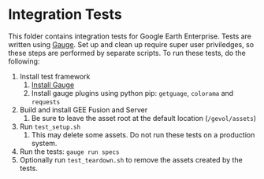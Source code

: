 # Integration Tests

This folder contains integration tests for Google Earth Enterprise.
Tests are written using [Gauge](https://gauge.org/).
Set up and clean up require super user priviledges, so these steps
are performed by separate scripts.
To run these tests, do the following:

1. Install test framework
    1. [Install Gauge](https://gauge.org/get_started/#yum)
    2. Install gauge plugins using python pip: `getguage`, `colorama` and `requests`
2. Build and install GEE Fusion and Server
    1. Be sure to leave the asset root at the default location (`/gevol/assets`)
4. Run `test_setup.sh`
    1. This may delete some assets. Do not run these tests on a production system.
5. Run the tests: `gauge run specs`
6. Optionally run `test_teardown.sh` to remove the assets created by the tests.
